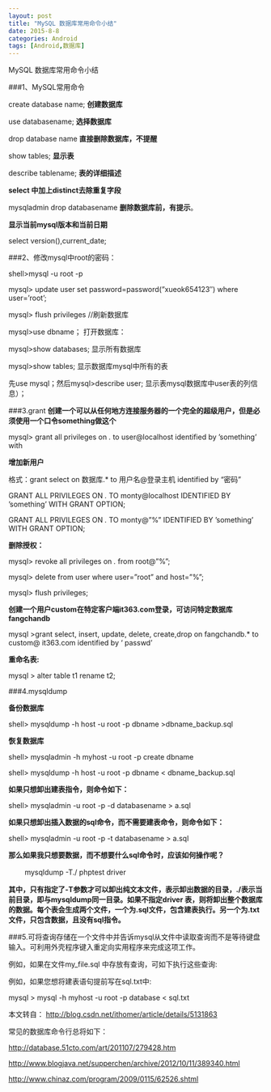```yaml
---
layout: post
title: "MySQL 数据库常用命令小结"
date: 2015-8-8
categories: Android
tags: [Android,数据库]
---
```

MySQL 数据库常用命令小结

<!-- more -->

###1、MySQL常用命令

create database name; **创建数据库**

use databasename; **选择数据库**

drop database name **直接删除数据库，不提醒**

show tables; **显示表**

describe tablename; **表的详细描述**

**select 中加上distinct去除重复字段**

mysqladmin drop databasename **删除数据库前，有提示**。

**显示当前mysql版本和当前日期**

select version(),current_date;

###2、修改mysql中root的密码：

shell>mysql -u root -p

mysql> update user set password=password(”xueok654123″) where user=’root’;

mysql> flush privileges //刷新数据库

mysql>use dbname； 打开数据库：

mysql>show databases; 显示所有数据库

mysql>show tables; 显示数据库mysql中所有的表

先use mysql；然后mysql>describe user; 显示表mysql数据库中user表的列信息）；

###3.grant
**创建一个可以从任何地方连接服务器的一个完全的超级用户，但是必须使用一个口令something做这个**

mysql> grant all privileges on *.* to user@localhost identified by ’something’ with

**增加新用户**

格式：grant select on 数据库.* to 用户名@登录主机 identified by “密码”

GRANT ALL PRIVILEGES ON *.* TO monty@localhost IDENTIFIED BY ’something’ WITH GRANT OPTION;

GRANT ALL PRIVILEGES ON *.* TO monty@”%” IDENTIFIED BY ’something’ WITH GRANT OPTION;

**删除授权：**

mysql> revoke all privileges on *.* from root@”%”;

mysql> delete from user where user=”root” and host=”%”;

mysql> flush privileges;

**创建一个用户custom在特定客户端it363.com登录，可访问特定数据库fangchandb**

mysql >grant select, insert, update, delete, create,drop on fangchandb.* to custom@ it363.com identified by ‘ passwd’

**重命名表:**

mysql > alter table t1 rename t2;

###4.mysqldump

**备份数据库**

shell> mysqldump -h host -u root -p dbname >dbname_backup.sql

**恢复数据库**

shell> mysqladmin -h myhost -u root -p create dbname

shell> mysqldump -h host -u root -p dbname < dbname_backup.sql

**如果只想卸出建表指令，则命令如下：**

shell> mysqladmin -u root -p -d databasename > a.sql

**如果只想卸出插入数据的sql命令，而不需要建表命令，则命令如下：**

shell> mysqladmin -u root -p -t databasename > a.sql

**那么如果我只想要数据，而不想要什么sql命令时，应该如何操作呢？**

　　 mysqldump -T./ phptest driver

**其中，只有指定了-T参数才可以卸出纯文本文件，表示卸出数据的目录，./表示当前目录，即与mysqldump同一目录。如果不指定driver 表，则将卸出整个数据库的数据。每个表会生成两个文件，一个为.sql文件，包含建表执行。另一个为.txt文件，只包含数据，且没有sql指令。**


###5.可将查询存储在一个文件中并告诉mysql从文件中读取查询而不是等待键盘输入。可利用外壳程序键入重定向实用程序来完成这项工作。

例如，如果在文件my_file.sql 中存放有查询，可如下执行这些查询:

例如，如果您想将建表语句提前写在sql.txt中:

mysql > mysql -h myhost -u root -p database < sql.txt


本文转自：
<http://blog.csdn.net/ithomer/article/details/5131863>

常见的数据库命令行总将如下：

<http://database.51cto.com/art/201107/279428.htm>

<http://www.blogjava.net/supperchen/archive/2012/10/11/389340.html>

<http://www.chinaz.com/program/2009/0115/62526.shtml>
 